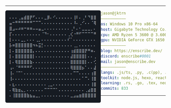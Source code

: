 <hr>

<img align="left" src="ascii.png" width="300" /> 

```yaml
jason@jktrn
———————————
os: Windows 10 Pro x86-64
host: Gigabyte Technology Co., Ltd. B550M DS3H
cpu: AMD Ryzen 5 3600 @ 3.600GHz
gpu: NVIDIA GeForce GTX 1650 SUPER
———————————
blog: https://enscribe.dev/
discord: enscribe#0001
mail: jason@enscribe.dev
———————————
langs: .js/ts, .py, .c(pp), .cs
toolkit: node.js, hexo, react/tailwind, next
learning: .rs, .go, .tex, neovim
commits: 833
```

<hr>
